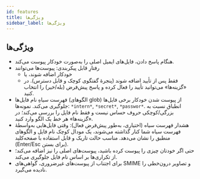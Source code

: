 ```yaml
---
id: features
title: ویژگی‌ها
sidebar_label: ویژگی‌ها
---
```


## ویژگی‌ها

- هنگام پاسخ دادن، فایل‌های ایمیل اصلی را به‌صورت خودکار پیوست می‌کند.
- رفتارِ قابل پیکربندی: پیوست‌ها می‌توانند
  - خودکار اضافه شوند، یا
  - فقط پس از تأیید اضافه شوند (پنجرهٔ گفتگوی کوچک و قابل دسترس). در «گزینه‌ها» می‌توانید تأیید را فعال کرده و پاسخ پیش‌فرض (بله/خیر) را انتخاب کنید.
- فهرست سیاهِ نام فایل‌ها (الگوهای glob) از پیوست شدن خودکار برخی فایل‌ها جلوگیری می‌کند. نمونه‌ها: `*intern*`, `*secret*`, `*passwor*`.
  انطباق نسبت به بزرگی/کوچکی حروف حساس نیست و فقط نام فایل را بررسی می‌کند؛ در «گزینه‌ها» هر خط یک الگو وارد کنید.
- هشدار فهرست سیاه (اختیاری، به‌طور پیش‌فرض فعال): وقتی فایل‌هایی به‌واسطهٔ فهرست سیاه شما کنار گذاشته می‌شوند، یک مودال کوچک نام فایل و الگوهای منطبق را نشان می‌دهد. مناسب حالت تاریک و قابل استفاده با صفحه‌کلید (Enter/Esc برای بستن).
- حتی اگر خودتان چیزی را پیوست کرده باشید، پیوست‌های اصلی را نیز اضافه می‌کند؛ از تکراری‌ها بر اساس نام فایل جلوگیری می‌کند.
- برای اجتناب از پیوست‌های غیرضروری، گواهی‌های SMIME و تصاویر درون‌خطی را نادیده می‌گیرد.
